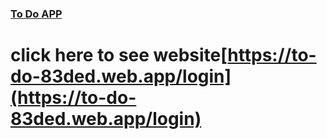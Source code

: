 ### [To Do APP](https://to-do-83ded.web.app/login)
# click here to see website[https://to-do-83ded.web.app/login](https://to-do-83ded.web.app/login)
